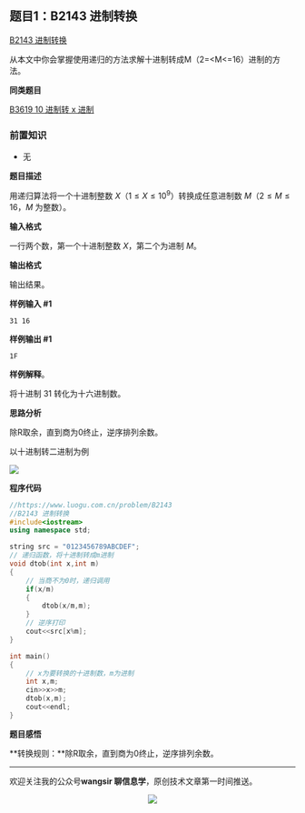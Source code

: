## 题目1：B2143 进制转换

[B2143 进制转换](https://www.luogu.com.cn/problem/B2143)

从本文中你会掌握使用递归的方法求解十进制转成M（2=<M<=16）进制的方法。

**同类题目**

[B3619 10 进制转 x 进制](https://www.luogu.com.cn/problem/B3619)

### 前置知识

- 无

**题目描述**

用递归算法将一个十进制整数 $X$（$1 \le X \le 10^9$）转换成任意进制数 $M$（$2\le M\le16$，$M$ 为整数）。

**输入格式**

一行两个数，第一个十进制整数 $X$，第二个为进制 $M$。

**输出格式**

输出结果。

**样例输入 #1**

```
31 16
```

**样例输出 #1**

```
1F
```

**样例解释**。

将十进制 $31$ 转化为十六进制数。

**思路分析**

除R取余，直到商为0终止，逆序排列余数。

以十进制转二进制为例

<img src="https://cdn.jsdelivr.net/gh/pingguo1987/CSP-NOIP-GESP-/image/pic/进制的转换/10进制转2进制.png"/>

**程序代码**

```c++
//https://www.luogu.com.cn/problem/B2143
//B2143 进制转换
#include<iostream>
using namespace std;

string src = "0123456789ABCDEF";
// 递归函数，将十进制转成m进制
void dtob(int x,int m)
{
    // 当商不为0时，递归调用
    if(x/m)
    {
        dtob(x/m,m);
    }
    // 逆序打印
    cout<<src[x%m];
}

int main()
{
    // x为要转换的十进制数，m为进制
    int x,m;
    cin>>x>>m;
    dtob(x,m);
    cout<<endl;
}
```

**题目感悟**

**转换规则：**除R取余，直到商为0终止，逆序排列余数。

---

欢迎关注我的公众号**wangsir 聊信息学**，原创技术文章第一时间推送。

<center>
    <img src="https://cdn.jsdelivr.net/gh/pingguo1987/CSP-NOIP-GESP-/image/pic/公众号-扫码版.png">
</center>
